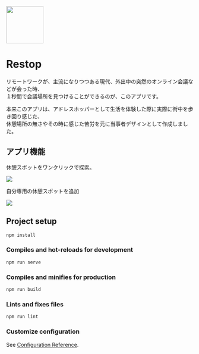 <img align="center" width="100" src="https://user-images.githubusercontent.com/70528501/104123830-a8f5a900-5390-11eb-97d3-d72270389fa2.png">

# Restop

リモートワークが、主流になりつつある現代、外出中の突然のオンライン会議などが会った時、<br>
１秒間で会議場所を見つけることができるのが、このアプリです。

本来このアプリは、アドレスホッパーとして生活を体験した際に実際に街中を歩き回り感じた、<br>
休憩場所の無さやその時に感じた苦労を元に当事者デザインとして作成しました。

## アプリ機能

休憩スポットをワンクリックで探索。

![](https://user-images.githubusercontent.com/70528501/104123784-7b106480-5390-11eb-815f-4f67c697936c.png)

自分専用の休憩スポットを追加

![](https://user-images.githubusercontent.com/70528501/104123760-5c11d280-5390-11eb-9cb3-034fd3eec8af.png)
## Project setup
```
npm install
```

### Compiles and hot-reloads for development
```
npm run serve
```

### Compiles and minifies for production
```
npm run build
```

### Lints and fixes files
```
npm run lint
```

### Customize configuration
See [Configuration Reference](https://cli.vuejs.org/config/).
